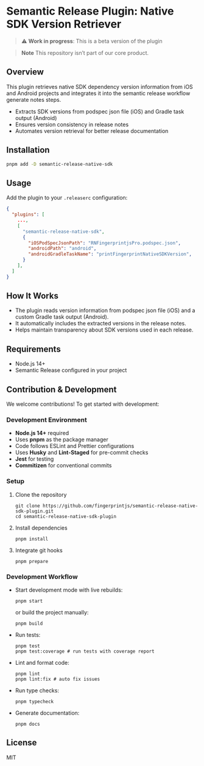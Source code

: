 # Semantic Release Plugin: Native SDK Version Retriever

> :warning: **Work in progress**: This is a beta version of the plugin

> **Note**
> This repository isn’t part of our core product.

## Overview

This plugin retrieves native SDK dependency version information from iOS and Android projects and integrates it into the semantic release workflow generate notes steps.

- Extracts SDK versions from podspec json file (iOS) and Gradle task output (Android)
- Ensures version consistency in release notes
- Automates version retrieval for better release documentation

## Installation

```sh
pnpm add -D semantic-release-native-sdk
```

## Usage

Add the plugin to your `.releaserc` configuration:

```json
{
  "plugins": [
    ...,
    [
      "semantic-release-native-sdk",
      {
        "iOSPodSpecJsonPath": "RNFingerprintjsPro.podspec.json",
        "androidPath": "android",
        "androidGradleTaskName": "printFingerprintNativeSDKVersion",
      }
    ],
  ]
}
```

## How It Works

- The plugin reads version information from podspec json file (iOS) and a custom Gradle task output (Android).
- It automatically includes the extracted versions in the release notes.
- Helps maintain transparency about SDK versions used in each release.

## Requirements

- Node.js 14+
- Semantic Release configured in your project

## Contribution & Development

We welcome contributions! To get started with development:

### Development Environment

- **Node.js 14+** required
- Uses **pnpm** as the package manager
- Code follows ESLint and Prettier configurations
- Uses **Husky** and **Lint-Staged** for pre-commit checks
- **Jest** for testing
- **Commitizen** for conventional commits

### Setup

1. Clone the repository
    ```shell
    git clone https://github.com/fingerprintjs/semantic-release-native-sdk-plugin.git
    cd semantic-release-native-sdk-plugin
    ```
2. Install dependencies
    ```shell
    pnpm install
    ```
3. Integrate git hooks
    ```shell
    pnpm prepare
    ```

### Development Workflow

- Start development mode with live rebuilds:
    ```shell
    pnpm start
    ```
    or build the project manually:
    ```shell
    pnpm build
    ```
- Run tests:
    ```shell
    pnpm test
    pnpm test:coverage # run tests with coverage report
    ```
- Lint and format code:
    ```shell
    pnpm lint
    pnpm lint:fix # auto fix issues
    ```
- Run type checks:
    ```shell
    pnpm typecheck
    ```
- Generate documentation:
    ```shell
    pnpm docs
    ```

## License

MIT
